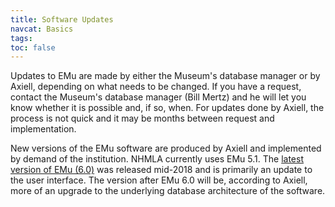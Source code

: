 ```yaml
---
title: Software Updates
navcat: Basics
tags:
toc: false
---
```

Updates to EMu are made by either the Museum's database manager or by Axiell, depending on what needs to be changed. If you have a request, contact the Museum's database manager (Bill Mertz) and he will let you know whether it is possible and, if so, when. For updates done by Axiell, the process is not quick and it may be months between request and implementation.

New versions of the EMu software are produced by Axiell and implemented by demand of the institution. NHMLA currently uses EMu 5.1. The [latest version of EMu (6.0)](https://alm.axiell.com/emu-6-0-user-interface-upgrade/) was released mid-2018 and is primarily an update to the user interface. The version after EMu 6.0 will be, according to Axiell, more of an upgrade to the underlying database architecture of the software.
